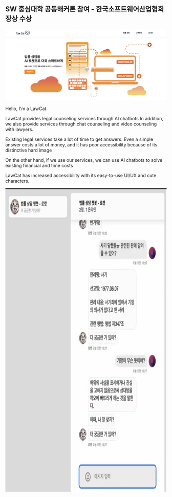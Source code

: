 ## SW 중심대학 공동해커톤 참여 - 한국소프트웨어산업협회장상 수상

![HomeImage](src/images/HomeImage.png)

Hello, I'm a LawCat.

LawCat provides legal counseling services through AI chatbots
In addition, we also provide services through chat counseling and video counseling with lawyers.

Existing legal services take a lot of time to get answers.
Even a simple answer costs a lot of money, and it has poor accessibility because of its distinctive hard image

On the other hand, if we use our services, we can use AI chatbots to solve existing financial and time costs

LawCat has increased accessibility with its easy-to-use UI/UX and cute characters.

<center><img src="src/images/ChatImage.png" width="1000" height="950" alt="ChatImage"></center>

